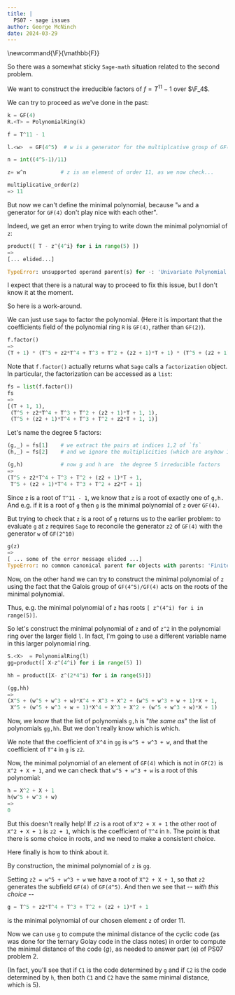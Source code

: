 ```yaml
---
title: |
  PS07 - sage issues
author: George McNinch 
date: 2024-03-29
---
```


\newcommand{\F}{\mathbb{F}}

So there was a somewhat sticky `Sage-math` situation related to the
second problem.

We want to construct the irreducible factors of $f = T^{11} - 1$ over
$\F_4$.

We can try to proceed as we've done in the past:

``` python
k = GF(4)
R.<T> = PolynomialRing(k)

f = T^11 - 1

l.<w>  = GF(4^5)  # w is a generator for the multiplcative group of GF(4^5)

n = int((4^5-1)/11)

z= w^n           # z is an element of order 11, as we now check...

multiplicative_order(z)
=> 11
```

But now we can't define the minimal polynomial, because "`w` and a generator for
`GF(4)` don't play nice with each other".

Indeed, we get an error when trying to write down the minimal polynomial of `z`:

``` python
product([ T - z^{4^i} for i in range(5) ])
=>
[... elided...]

TypeError: unsupported operand parent(s) for -: 'Univariate Polynomial Ring in T over Finite Field in z2 of size 2^2' and 'Finite Field in w of size 2^10'
```

I expect that there is a natural way to proceed to fix this issue, but
I don't know it at the moment. 

So here is a work-around.

We can just use `Sage` to factor the polynomial.  (Here it is
important that the coefficients field of the polynomial ring `R` is
`GF(4)`, rather than `GF(2)`).

``` python
f.factor()
=>
(T + 1) * (T^5 + z2*T^4 + T^3 + T^2 + (z2 + 1)*T + 1) * (T^5 + (z2 + 1)*T^4 + T^3 + T^2 + z2*T + 1)
```

Note that `f.factor()` actually returns what `Sage` calls a `factorization` object. In particular,
the factorization can be accessed as a `list`:

``` python
fs = list(f.factor())
fs
=>
[(T + 1, 1),
 (T^5 + z2*T^4 + T^3 + T^2 + (z2 + 1)*T + 1, 1),
 (T^5 + (z2 + 1)*T^4 + T^3 + T^2 + z2*T + 1, 1)]
```

Let's name the degree 5 factors:
``` python
(g,_) = fs[1]    # we extract the pairs at indices 1,2 of `fs`
(h,_) = fs[2]    # and we ignore the multiplicities (which are anyhow 1)

(g,h)            # now g and h are  the degree 5 irreducible factors
=>
(T^5 + z2*T^4 + T^3 + T^2 + (z2 + 1)*T + 1,
 T^5 + (z2 + 1)*T^4 + T^3 + T^2 + z2*T + 1)
```

Since `z` is a root of `T^11 - 1`, we know that `z` is a root of
exactly one of `g,h.` And e.g. if it is a root of `g` then `g` is the
minimal polynomial of `z` over `GF(4)`.

But trying to check that `z` is a root of `g` returns us to the earlier problem: 
to evaluate `g` at `z` requires `Sage` to reconcile the generator `z2`
of `GF(4)` with the generator `w` of `GF(2^10)`

``` python
g(z)
=>
[ ... some of the error message elided ...]
TypeError: no common canonical parent for objects with parents: 'Finite Field in z2 of size 2^2' and 'Finite Field in w of size 2^10'
```

Now, on the other hand we can try to construct the minimal polynomial
of `z` using the fact that the Galois group of `GF(4^5)/GF(4)` acts on
the roots of the minimal polynomial.

Thus, e.g. the minimal polynomial of `z` has roots
``[ z^(4^i) for i in range(5)]``.

So let's construct the minimal polynomial of `z` and of `z^2` in the
polynomial ring over the larger field `l`. In fact, I'm going to use a
different variable name in this larger polynomial ring.

``` python
S.<X>  = PolynomialRing(l)
gg=product([ X-z^(4^i) for i in range(5) ])

hh = product([X- z^(2*4^i) for i in range(5)])

(gg,hh)
=>
(X^5 + (w^5 + w^3 + w)*X^4 + X^3 + X^2 + (w^5 + w^3 + w + 1)*X + 1,
 X^5 + (w^5 + w^3 + w + 1)*X^4 + X^3 + X^2 + (w^5 + w^3 + w)*X + 1)
```

Now, we know that the list of polynomials `g,h` is "*the same as*" the list of polynomials
`gg,hh`. But we don't really know which is which.

We note that the coefficient of `X^4` in `gg` is `w^5 + w^3 + w`,  and
that the coefficient of `T^4` in `g` is `z2`.

Now, the minimal polynomial of an element of `GF(4)` which is not in `GF(2)` is
`X^2 + X + 1`, and we can check that `w^5 + w^3 + w` is a root of this polynomial:

``` python
h = X^2 + X + 1
h(w^5 + w^3 + w)
=>
0
```

But this doesn't really help! If `z2` is a root of `X^2 + X + 1` the
other root of `X^2 + X + 1` is `z2 + 1`, which is the coefficient of
`T^4` in `h`.  The point is that there is some choice in roots, and we
need to make a consistent choice.

Here finally is how to think about it.

By construction, the minimal polynomial of `z` is `gg`.

Setting `z2 = w^5 + w^3 + w` we have a root of `X^2 + X + 1`, so that
`z2` generates the subfield `GF(4)` of `GF(4^5)`. And then we see that
-- *with this choice* --

``` python
g = T^5 + z2*T^4 + T^3 + T^2 + (z2 + 1)*T + 1
```
is the minimal polynomial of our chosen element `z` of order 11.

Now we can use `g` to compute the minimal distance of the cyclic code
(as was done for the ternary Golay code in the class notes) in order to compute the minimal distance
of the code $\langle g \rangle$, as needed to answer part (e) of PS07 problem 2.

(In fact, you'll see that if `C1` is the code determined by `g` and if
`C2` is the code determined by `h`, then both `C1` and `C2` have the
same minimal distance, which is 5).

